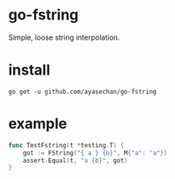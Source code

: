 
# go-fstring

Simple, loose string interpolation.

# install

`go get -u github.com/ayasechan/go-fstring`

# example


```go
func TestFstring(t *testing.T) {
	got := FString("{ a } {b}", M{"a": "a"})
	assert.Equal(t, "a {b}", got)
}
```